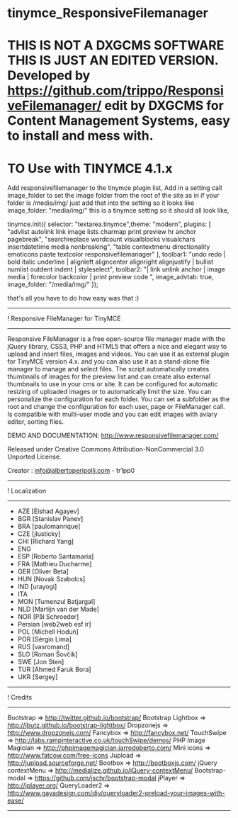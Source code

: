 tinymce_ResponsiveFilemanager
=============================
THIS IS NOT A DXGCMS SOFTWARE THIS IS JUST AN EDITED VERSION.
Developed by https://github.com/trippo/ResponsiveFilemanager/ edit by DXGCMS for Content Management Systems, easy to install and mess with.
=============================
TO Use with TINYMCE 4.1.x
=============================
Add  responsivefilemanager to the tinymce plugin list,
Add in a setting call image_folder to set the image folder from the root of the site as in if your folder is /media/img/ just add that into the setting so it looks like
image_folder: "media/img/" this is a tinymce setting so it should all look like,

tinymce.init({
	selector: "textarea.tinymce",theme: "modern",
	plugins: [
		 "advlist autolink link image lists charmap print preview hr anchor pagebreak",
		 "searchreplace wordcount visualblocks visualchars insertdatetime media nonbreaking",
		 "table contextmenu directionality emoticons paste textcolor responsivefilemanager"
   ],
   toolbar1: "undo redo | bold italic underline | alignleft aligncenter alignright alignjustify | bullist numlist outdent indent | styleselect",
   toolbar2: "| link unlink anchor | image media | forecolor backcolor  | print preview code ",
   image_advtab: true,
	image_folder: "/media/img/"
 });
 
that's all you have to do how easy was that :)

*********************************************************
! Responsive FileManager for TinyMCE
*********************************************************

Responsive FileManager is a free open-source file manager made with the jQuery library, CSS3, PHP and HTML5 that offers a nice and elegant way to upload and insert files, images and videos. You can use it as external plugin for TinyMCE version 4.x. and you can also use it as a stand-alone file manager to manage and select files. The script automatically creates thumbnails of images for the preview list and can create also external thumbnails to use in your cms or site. It can be configured for automatic resizing of uploaded images or to automatically limit the size. You can personalize the configuration for each folder. You can set a subfolder as the root and change the configuration for each user, page or FileManager call. Is compatible with multi-user mode and you can edit images with aviary editor, sorting files.

DEMO AND DOCUMENTATION: http://www.responsivefilemanager.com/

Released under Creative Commons Attribution-NonCommercial 3.0 Unported License.

Creator : info@albertoperipolli.com - tr1pp0

*********************************************************
! Localization
*********************************************************
- AZE [Elshad Agayev]
- BGR [Stanislav Panev]
- BRA [paulomanrique]
- CZE [jlusticky]
- CHI [Richard Yang]
- ENG
- ESP [Roberto Santamaria] 
- FRA [Mathieu Ducharme]
- GER [Oliver Beta]
- HUN [Novak Szabolcs]
- IND [urayogi]
- ITA
- MON [Tumenzul Batjargal]
- NLD [Martijn van der Made]
- NOR [Pål Schroeder]
- Persian [web2web esf ir]
- POL [Michell Hoduń]
- POR [Sérgio Lima]
- RUS [vasromand] 
- SLO [Roman Šovčík]
- SWE [Jon Sten]
- TUR [Ahmed Faruk Bora]
- UKR [Sergey]


*********************************************************
! Credits
*********************************************************
Bootstrap => http://twitter.github.io/bootstrap/
Bootstrap Lightbox => http://jbutz.github.io/bootstrap-lightbox/
Dropzonejs => http://www.dropzonejs.com/
Fancybox => http://fancybox.net/
TouchSwipe => http://labs.rampinteractive.co.uk/touchSwipe/demos/
PHP Image Magician => http://phpimagemagician.jarrodoberto.com/
Mini icons => http://www.fatcow.com/free-icons‎
Jupload => http://jupload.sourceforge.net/
Bootbox => http://bootboxjs.com/
jQuery contextMenu => http://medialize.github.io/jQuery-contextMenu/
Bootstrap-modal => https://github.com/jschr/bootstrap-modal
jPlayer => http://jplayer.org/
QueryLoader2 => http://www.gayadesign.com/diy/queryloader2-preload-your-images-with-ease/
*********************************************************
